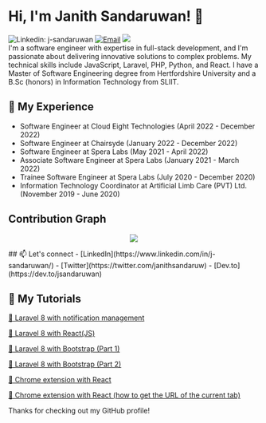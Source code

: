 # Hi, I'm Janith Sandaruwan! 👋

![Linkedin: j-sandaruwan](https://img.shields.io/badge/-Sandaruwan-blue?style=flat-square&logo=Linkedin&logoColor=white&link=https://www.linkedin.com/in/lj-sandaruwan/)   [![Email](https://img.shields.io/badge/-Email-c14438?style=flat&logo=Gmail&logoColor=white)](mailto:janith@oktozone.com) ![](https://visitor-badge.glitch.me/badge?page_id=J-Sandaruwan.J-Sandaruwan)
<br/>
I'm a software engineer with expertise in full-stack development, and I'm passionate about delivering innovative solutions to complex problems. My technical skills include JavaScript, Laravel, PHP, Python, and React. I have a Master of Software Engineering degree from Hertfordshire University and a B.Sc (honors) in Information Technology from SLIIT.

## 🔭 My Experience
- Software Engineer at Cloud Eight Technologies (April 2022 - December 2022)
- Software Engineer at Chairsyde (January 2022 - December 2022)
- Software Engineer at Spera Labs (May 2021 - April 2022)
- Associate Software Engineer at Spera Labs (January 2021 - March 2022)
- Trainee Software Engineer at Spera Labs (July 2020 - December 2020)
- Information Technology Coordinator at Artificial Limb Care (PVT) Ltd. (November 2019 - June 2020)

## Contribution Graph
<p  align="center">

<a  href="https://github.com/j-sandaruwan">

<img  src="https://github-readme-streak-stats.herokuapp.com/?user=j-sandaruwan#version3"/>

</a>

</p>
## 📫 Let's connect
- [LinkedIn](https://www.linkedin.com/in/j-sandaruwan/)
- [Twitter](https://twitter.com/janithsandaruw)
- [Dev.to](https://dev.to/jsandaruwan)

## 🌱 My Tutorials

<p>
  <a  href="https://dev.to/jsandaruwan/laravel-8-with-notification-management-48il">🌟  Laravel 8 with notification management</a> 
</p>
<p>
  <a  href="https://dev.to/jsandaruwan/laravel-8-with-react-bb8">🌟  Laravel 8 with React(JS)</a> 
</p>
<p>
  <a  href="https://dev.to/jsandaruwan/laravel-8-with-bootstrap-58bm">🌟  Laravel 8 with Bootstrap (Part 1)</a> 
</p>
<p>
  <a  href="https://dev.to/jsandaruwan/laravel-8-with-bootstrap-part-2-4hg8">🌟  Laravel 8 with Bootstrap (Part 2)</a> 
</p>
<p>
  <a  href="https://dev.to/jsandaruwan/chrome-extension-with-react-70p">🌟  Chrome extension with React</a> 
</p>
<p>
  <a  href="https://dev.to/jsandaruwan/how-to-get-the-url-of-the-current-tab-from-chrome-extension-3a9l">🌟  Chrome extension with React (how to get the URL of the current tab)</a> 
</p>


Thanks for checking out my GitHub profile!
